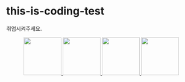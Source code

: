 # this-is-coding-test
취업시켜주세요.


<!-- ### Collaborator -->

<p align="center">
  
  <a href="https://github.com/yoon-youngjin">
  <img src="https://github.com/yoon-youngjin.png" width="100">
</a>
  
<a href="https://github.com/bong01">
  <img src="https://github.com/bong01.png" width="100">
</a>
  
<a href="https://github.com/lbg030">
  <img src="https://github.com/lbg030.png" width="100">
</a>
  
<a href="https://github.com/YejinS">
  <img src="https://github.com/YejinS.png" width="100">
</a>
  
</p>
